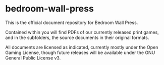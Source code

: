 bedroom-wall-press
==================

This is the official document repository for Bedroom Wall Press.

Contained within you will find PDFs of our currently released print games, and in the subfolders, the source documents in their original formats. 

All documents are licensed as indicated, currently mostly under the Open Gaming License, though future releases will be available under the GNU General Public License v3.

